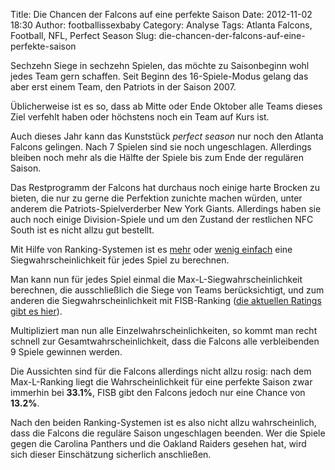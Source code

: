 Title: Die Chancen der Falcons auf eine perfekte Saison
Date: 2012-11-02 18:30
Author: footballissexbaby
Category: Analyse
Tags: Atlanta Falcons, Football, NFL, Perfect Season
Slug: die-chancen-der-falcons-auf-eine-perfekte-saison

Sechzehn Siege in sechzehn Spielen, das möchte zu Saisonbeginn wohl
jedes Team gern schaffen. Seit Beginn des 16-Spiele-Modus gelang das
aber erst einem Team, den Patriots in der Saison 2007.

Üblicherweise ist es so, dass ab Mitte oder Ende Oktober alle Teams
dieses Ziel verfehlt haben oder höchstens noch ein Team auf Kurs ist.

Auch dieses Jahr kann das Kunststück *perfect season* nur noch den
Atlanta Falcons gelingen. Nach 7 Spielen sind sie noch ungeschlagen.
Allerdings bleiben noch mehr als die Hälfte der Spiele bis zum Ende der
regulären Saison.

Das Restprogramm der Falcons hat durchaus noch einige harte Brocken zu
bieten, die nur zu gerne die Perfektion zunichte machen würden, unter
anderem die Patriots-Spielverderber New York Giants. Allerdings haben
sie auch noch einige Division-Spiele und um den Zustand der restlichen
NFC South ist es nicht allzu gut bestellt.

Mit Hilfe von Ranking-Systemen ist es [mehr](|filename|/yet-another-ranking-system.md)
oder [wenig einfach](|filename|/herr-elo-und-der-rasenschach.md) eine
Siegwahrscheinlichkeit für jedes Spiel zu berechnen.

Man kann nun für jedes Spiel einmal die Max-L-Siegwahrscheinlichkeit
berechnen, die ausschließlich die Siege von Teams berücksichtigt, und
zum anderen die Siegwahrscheinlichkeit mit FISB-Ranking ([die aktuellen
Ratings gibt es hier](|filename|/die-nfl-in-zahlen-woche-8.md)).

Multipliziert man nun alle Einzelwahrscheinlichkeiten, so kommt man
recht schnell zur Gesamtwahrscheinlichkeit, dass die Falcons alle
verbleibenden 9 Spiele gewinnen werden.

Die Aussichten sind für die Falcons allerdings nicht allzu rosig: nach
dem Max-L-Ranking liegt die Wahrscheinlichkeit für eine perfekte Saison
zwar immerhin bei **33.1%**, FISB gibt den Falcons jedoch nur eine
Chance von **13.2%**.

Nach den beiden Ranking-Systemen ist es also nicht allzu wahrscheinlich,
dass die Falcons die reguläre Saison ungeschlagen beenden. Wer die
Spiele gegen die Carolina Panthers und die Oakland Raiders gesehen hat,
wird sich dieser Einschätzung sicherlich anschließen.
